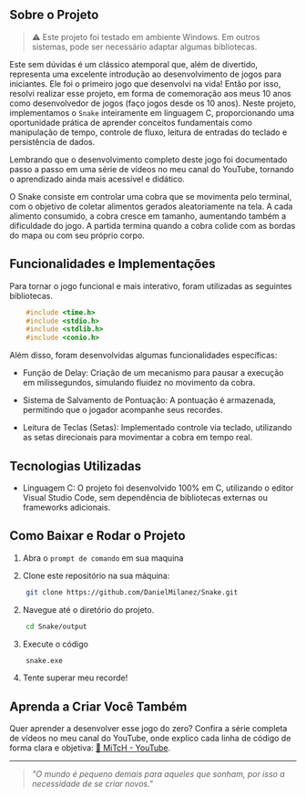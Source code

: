 ## Sobre o Projeto

>⚠️ Este projeto foi testado em ambiente Windows. Em outros sistemas, pode ser necessário adaptar algumas bibliotecas.

Este sem dúvidas é um clássico atemporal que, além de divertido, representa uma excelente introdução ao desenvolvimento de jogos para iniciantes. Ele foi o primeiro jogo que desenvolvi na vida! Então por isso, resolvi realizar esse projeto, em forma de comemoração aos meus 10 anos como desenvolvedor de jogos (faço jogos desde os 10 anos). Neste projeto, implementamos o `Snake` inteiramente em linguagem C, proporcionando uma oportunidade prática de aprender conceitos fundamentais como manipulação de tempo, controle de fluxo, leitura de entradas do teclado e persistência de dados.

Lembrando que o desenvolvimento completo deste jogo foi documentado passo a passo em uma série de vídeos no meu canal do YouTube, tornando o aprendizado ainda mais acessível e didático.

O Snake consiste em controlar uma cobra que se movimenta pelo terminal, com o objetivo de coletar alimentos gerados aleatoriamente na tela. A cada alimento consumido, a cobra cresce em tamanho, aumentando também a dificuldade do jogo. A partida termina quando a cobra colide com as bordas do mapa ou com seu próprio corpo.

## Funcionalidades e Implementações

Para tornar o jogo funcional e mais interativo, foram utilizadas as seguintes bibliotecas.
```C
    #include <time.h>
    #include <stdio.h>
    #include <stdlib.h>
    #include <conio.h>
``` 
Além disso, foram desenvolvidas algumas funcionalidades específicas:

- Função de Delay: Criação de um mecanismo para pausar a execução em milissegundos, simulando fluidez no movimento da cobra.

- Sistema de Salvamento de Pontuação: A pontuação é armazenada, permitindo que o jogador acompanhe seus recordes.

- Leitura de Teclas (Setas): Implementado controle via teclado, utilizando as setas direcionais para movimentar a cobra em tempo real.


## Tecnologias Utilizadas

- Linguagem C: O projeto foi desenvolvido 100% em C, utilizando o editor Visual Studio Code, sem dependência de bibliotecas externas ou frameworks adicionais.

## Como Baixar e Rodar o Projeto

1. Abra o `prompt de comando` em sua maquina

2. Clone este repositório na sua máquina:
```bash
    git clone https://github.com/DanielMilanez/Snake.git
```

2. Navegue até o diretório do projeto.
```bash
    cd Snake/output
```

3. Execute o código
```bash
    snake.exe
```

4. Tente superar meu recorde!


## Aprenda a Criar Você Também

Quer aprender a desenvolver esse jogo do zero? Confira a série completa de vídeos no meu canal do YouTube, onde explico cada linha de código de forma clara e objetiva:
[🎥 MiTcH - YouTube](https://www.youtube.com/@mitchzito).

---

> *"O mundo é pequeno demais para aqueles que sonham, por isso a necessidade de se criar novos."*
